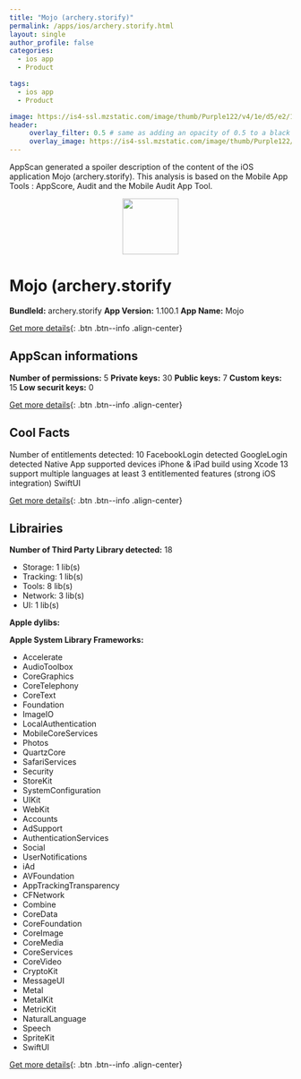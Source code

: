 ```yaml
---
title: "Mojo (archery.storify)"
permalink: /apps/ios/archery.storify.html
layout: single
author_profile: false
categories: 
  - ios app 
  - Product 

tags: 
  - ios app 
  - Product 

image: https://is4-ssl.mzstatic.com/image/thumb/Purple122/v4/1e/d5/e2/1ed5e2ed-ca12-2b47-837e-5f01689bede9/AppIcon-AppStore-0-1x_U007emarketing-0-10-0-85-220.png/512x512bb.jpg
header: 
     overlay_filter: 0.5 # same as adding an opacity of 0.5 to a black background
     overlay_image: https://is4-ssl.mzstatic.com/image/thumb/Purple122/v4/1e/d5/e2/1ed5e2ed-ca12-2b47-837e-5f01689bede9/AppIcon-AppStore-0-1x_U007emarketing-0-10-0-85-220.png/512x512bb.jpg
---
```

AppScan generated a spoiler description of the content of the iOS application Mojo (archery.storify). This analysis is based on the Mobile App Tools : AppScore, Audit and the Mobile Audit App Tool.

  
  
<div style="text-align: center;"><img src="https://is4-ssl.mzstatic.com/image/thumb/Purple122/v4/1e/d5/e2/1ed5e2ed-ca12-2b47-837e-5f01689bede9/AppIcon-AppStore-0-1x_U007emarketing-0-10-0-85-220.png/512x512bb.jpg" width="100" height="100"></div>  
  
# Mojo (archery.storify

**BundleId:** archery.storify
**App Version:** 1.100.1
**App Name:** Mojo


[Get more details](/pricing.html){: .btn .btn--info .align-center}  
  
## AppScan informations 

**Number of permissions:** 5
**Private keys:** 30
**Public keys:** 7
**Custom keys:** 15
**Low securit keys:** 0
  
[Get more details](/pricing.html){: .btn .btn--info .align-center}

## Cool Facts

Number of entitlements detected: 10
FacebookLogin detected
GoogleLogin detected
Native App
supported devices iPhone & iPad
build using Xcode 13
support multiple languages
at least 3 entitlemented features (strong iOS integration)
SwiftUI
  
[Get more details](/pricing.html){: .btn .btn--info .align-center}

## Librairies 
**Number of Third Party Library detected:** 18
- Storage: 1 lib(s)
- Tracking: 1 lib(s)
- Tools: 8 lib(s)
- Network: 3 lib(s)
- UI: 1 lib(s)

**Apple dylibs:**


**Apple System Library Frameworks:**
- Accelerate
- AudioToolbox
- CoreGraphics
- CoreTelephony
- CoreText
- Foundation
- ImageIO
- LocalAuthentication
- MobileCoreServices
- Photos
- QuartzCore
- SafariServices
- Security
- StoreKit
- SystemConfiguration
- UIKit
- WebKit
- Accounts
- AdSupport
- AuthenticationServices
- Social
- UserNotifications
- iAd
- AVFoundation
- AppTrackingTransparency
- CFNetwork
- Combine
- CoreData
- CoreFoundation
- CoreImage
- CoreMedia
- CoreServices
- CoreVideo
- CryptoKit
- MessageUI
- Metal
- MetalKit
- MetricKit
- NaturalLanguage
- Speech
- SpriteKit
- SwiftUI


  
[Get more details](/pricing.html){: .btn .btn--info .align-center}

